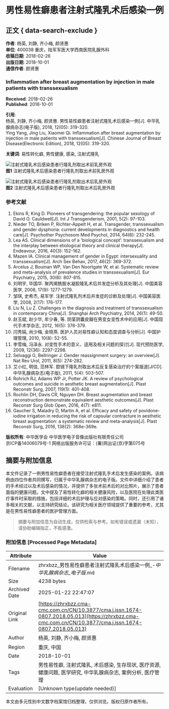# 男性易性癖患者注射式隆乳术后感染一例

## 正文 { data-search-exclude }


**作者**: 杨英, 刘静, 齐小梅, 颜贤惠  
**单位**: 400038 重庆，陆军军医大学西南医院乳腺外科  
**收稿日期**: 2018-02-26  
**出版日期**: 2018-10-01  
**通信作者**: 颜贤惠  

### Inflammation after breast augmentation by injection in male patients with transsexualism  
**Received**: 2018-02-26  
**Published**: 2018-10-01  

**引用**:  
杨英, 刘静, 齐小梅, 颜贤惠. 男性易性癖患者注射式隆乳术后感染一例[J]. 中华乳腺病杂志(电子版), 2018, 12(05): 319-320.  
Ying Yang, Jing Liu, Xiaomei Qi. Inflammation after breast augmentation by injection in male patients with transsexualism[J]. Chinese Journal of Breast Disease(Electronic Edition), 2018, 12(05): 319-320.  

**关键词**: 易性转化癖, 男性健康, 感染, 注射式隆乳  

![注射式隆乳术后感染患者行隆乳剂取出术前乳房外观](https://zhrxbzz.cma-cmc.com.cn/fileup/1674-0807/FIGURE/2018-12-5/Images/images/1674-0807-12-05-013-F001.png)  
**图1** 注射式隆乳术后感染患者行隆乳剂取出术前乳房外观  

![注射式隆乳术后感染患者行隆乳剂取出术后乳房外观](https://zhrxbzz.cma-cmc.com.cn/fileup/1674-0807/FIGURE/2018-12-5/Images/images/1674-0807-12-05-013-F002.png)  
**图2** 注射式隆乳术后感染患者行隆乳剂取出术后乳房外观  

### 参考文献
1. Ekins R, King D. Pioneers of transgendering: the popular sexology of David O. Cauldwell[J]. Int J Transgenderism, 2001, 5(2): 97-103.
2. Nieder TO, Briken P, Richter-Appelt H, et al. Transgender, transsexualism and gender dysphoria: current developments in diagnostics and health care[J]. Psychother Psychosom Med Psychol, 2014, 64(6): 232-245.
3. Lea AS. Clinical dimensions of a 'biological concept’: transsexualism and the interplay between etiological theory and clinical therapy[J]. Endeavour, 2016, 40(3): 152-162.
4. Mazen IA. Clinical management of gender in Egypt: intersexuality and transsexualism[J]. Arch Sex Behav, 2017, 46(2): 369-372.
5. Arcelus J, Bouman WP, Van Den Noortgate W, et al. Systematic review and meta-analysis of prevalence studies in transsexualism[J]. Eur Psychiatry, 2015, 30(6): 807-815.
6. 刘明宇, 毕国华. 聚丙烯酰胺水凝胶隆乳术后并发症分析及其处理[J]. 中国美容医学, 2008, 17(9): 1277-1279.
7. 邹琪, 史希杰, 易军学. 注射式隆乳剂术后并发症的诊断及处理[J]. 中国美容医学, 2008, 2(17): 176-177.
8. Liu N, Lu Z. Challenges in the diagnosis and treatment of transsexualism in contemporary China[J]. Shanghai Arch Psychiatry, 2014, 26(1): 49-50.
9. 赵玉斌, 赵少华, 牟少春, 等. 阴茎阴囊皮瓣在男变女变性术中的应用[J]. 中国现代手术学杂志, 2012, 16(5): 376-379.
10. 闫秀娟, 尚少梅, 金晓燕. 医护人员对易性癖认知和态度调查与分析[J]. 中国护理管理, 2010, 10(8): 52-55.
11. 李雪梅, 冯泽永. 对变性手术的意义、适用及相关问题的探讨[J]. 现代预防医学, 2009, 12(36): 2297-2298.
12. Selvaggi G, Bellringer J. Gender reassignment surgery: an overview[J]. Nat Rev Urol, 2011, 8(5): 274-282.
13. 艾小红, 明佳, 范林军. 腔镜下隆乳剂取出术后反复感染治疗的个案报道[J/CD]. 中华乳腺病杂志(电子版), 2011, 5(4): 503-507.
14. Rohrich RJ, Adams WP Jr, Potter JK. A review of psychological outcomes and suicide in aesthetic breast augmentation[J]. Plast Reconstr Surg, 2007, 119(1): 401-408.
15. Rochlin DH, Davis CR, Nguyen DH. Breast augmentation and breast reconstruction demonstrate equivalent aesthetic outcomes[J]. Plast Reconstr Surg Glob Open, 2016, 4(7): e811.
16. Gaucher S, Maladry D, Martin A, et al. Efficacy and safety of povidone-iodine irrigation in reducing the risk of capsular contracture in aesthetic breast augmentation: a systematic review and meta-analysis[J]. Plast Reconstr Surg, 2016, 138(2): 368e-369e.  

**版权所有**: 中华医学会 中华医学电子音像出版社有限责任公司  
京ICP备14006079号-1 网络出版服务许可证：(署)网出证(京)字第075号
<!-- tcd_original_link https://zhrxbzz.cma-cmc.com.cn/CN/10.3877/cma.j.issn.1674-0807.2018.05.013 -->


## 摘要与附加信息

<!-- tcd_abstract -->
本文件记录了一例男性易性癖患者在接受注射式隆乳手术后发生感染的案例。该病例由四位作者共同撰写，归属于中华乳腺病杂志的电子版。文件中详细介绍了患者的手术经过以及术后感染的情况，并提供了多张术前术后的对比照片，展示了患者面临的健康问题。文中提及了易性转化癖的相关健康风险，以及医院在处理此类医疗事件时采取的措施，包括详细的术后护理与应对感染的策略。同时，还引用了诸多相关的文献，以支持研究结论。该研究为相关医疗领域提供了重要的参考，尤其是在男性易性癖患者的医护管理方面。
<!-- tcd_abstract_end -->

> 摘要与附加信息为自动生成，仅供检索与参考。如有错误或遗漏（未知），请协助编辑指正，不胜感激。

### 附加信息 [Processed Page Metadata]

| Attribute       | Value                                  |
|-----------------|----------------------------------------|
| Filename        | zhrxbzz_男性易性癖患者注射式隆乳术后感染一例_-_中华乳腺病杂志_电子版_.md                             |
| Size            | 4238 bytes                           |
| Archived Date   | 2025-01-22 22:47:07                             |
| Original Link   | [https://zhrxbzz.cma-cmc.com.cn/CN/10.3877/cma.j.issn.1674-0807.2018.05.013](https://zhrxbzz.cma-cmc.com.cn/CN/10.3877/cma.j.issn.1674-0807.2018.05.013)                       |
| Author          | 杨英, 刘静, 齐小梅, 颜贤惠                               |
| Region          | 重庆, 中国                               |
| Date            | 2018-10-01                                 |
| Tags            | 男性易性癖, 注射式隆乳, 术后感染, 生存现状, 医疗资源, 健康问题, 医学研究, 中华乳腺病杂志, 案例分析, 医疗管理                                 |
| Evaluation            | [Unknown type(update needed)]                                 |
<!-- tcd_table_end -->

本文由多元性别中文数字档案馆归档整理，仅供浏览。版权归原作者所有。
